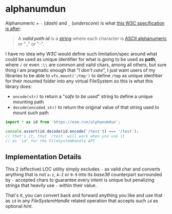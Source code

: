 # alphanumdun

Alphanumeric + `-` (*dash*) and `_` (*underscore*) is what [this W3C specification is after](https://wicg.github.io/file-system-access/#api-filepickeroptions-starting-directory):

> A _**valid path id**_ is a [string](https://infra.spec.whatwg.org/#string) where each character is [ASCII alphanumeric](https://infra.spec.whatwg.org/#ascii-alphanumeric) or "_" or "-".

I have no idea why *W3C* would define such limitation/spec around what could be used as unique identifier for what is going to be used as **path**, where `/` or even `:\\` are common and valid chars, among all others, but sure thing I am pragmatic enough that "*I don't care*", I just want users of my libraries to be able to `vfs.mount('/tmp')` to define `/tmp` as unique idenfitier for their mounted folder into any virtual FileSystem so this is what this library does:

  * `encode(str)` to return a "*safe to be used*" string to define a unique mounting path
  * `decode(encoded_str)` to return the original value of that string used to mount such path

```js
import * as id from 'https://esm.run/alphanumdun';

console.assert(id.decode(id.encode('/test')) === '/test');
// that's it, that `/test` will work when you use it
// as 'id` for the FileSystemHandle API
```

## Implementation Details

This 2 (effective) LOC utility simply excludes `-` as valid char and converts anything that is not `a-z`, `A-Z` or `0-9` into its *base36* counterpart surrounded by `-` accepted chars to guarantee every intent is unique but penalizing strings that heavily use `-` within their value.

That's it, you can convert back and forward anything you like and use that as `id` in any *FileSystemHandle* related operation that accepts such `id` as optional *hint*.